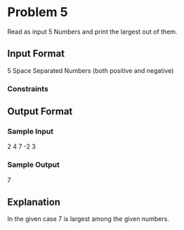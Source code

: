 # Problem 5

Read as input 5 Numbers and print the largest out of them.

## Input Format

5 Space Separated Numbers (both positive and negative)

### Constraints

## Output Format

### Sample Input

2 4 7 -2 3

### Sample Output

7

## Explanation

In the given case 7 is largest among the given numbers.
